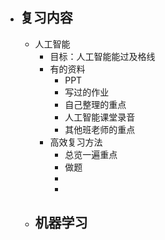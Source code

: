 - 复习内容
	-
	- 人工智能
		- 目标：人工智能能过及格线
		- 有的资料
			- PPT
			- 写过的作业
			- 自己整理的重点
			- 人工智能课堂录音
			- 其他班老师的重点
		- 高效复习方法
			- 总览一遍重点
			- 做题
			-
			-
	- 机器学习
		-